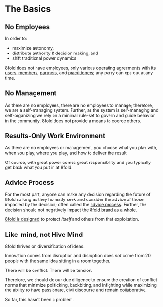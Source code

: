 # The Basics

## No Employees

In order to:

* maximize autonomy,
* distribute authority & decision making, and
* shift traditional power dynamics

8fold does not have employees, only various operating agreements with its [users](the-outer-fold/users.md), [members](the-outer-fold/members.md), [partners](the-outer-fold/partners.md), and [practitioners](the-outer-fold/practitioners/); any party can opt-out at any time.

## No Management

As there are no employees, there are no employees to manage; therefore, we are a self-managing system. Further, as the system is self-managing and self-organizing we rely on a minimal rule-set to govern and guide behavior in the community. 8fold does not provide a means to coerce others.

## Results-Only Work Environment

As there are no employees or management, you choose what you play with, when you play, where you play, and how to deliver the result.

Of course, with great power comes great responsibility and you typically get back what you put in at 8fold.

## Advice Process

For the most part, anyone can make any decision regarding the future of 8fold so long as they honestly seek and consider the advice of those impacted by the decision; often called the [advice process](http://www.reinventingorganizationswiki.com/Decision_Making). Further, the decision should not negatively impact the [8fold brand as a whole](marketing/).

[8fold is designed](the-inner-fold/) to protect _itself_ and others from that exploitation.

## Like-mind, not Hive Mind

8fold thrives on diversification of ideas. 

Innovation comes from disruption and disruption does _not_ come from 20 people with the same idea sitting in a room together. 

There will be conflict. There will be tension. 

Therefore, we should do our due diligence to ensure the creation of conflict norms that minimize politicking, backbiting, and infighting while maximizing the ability to have passionate, civil discourse and remain collaborative.

So far, this hasn't been a problem.